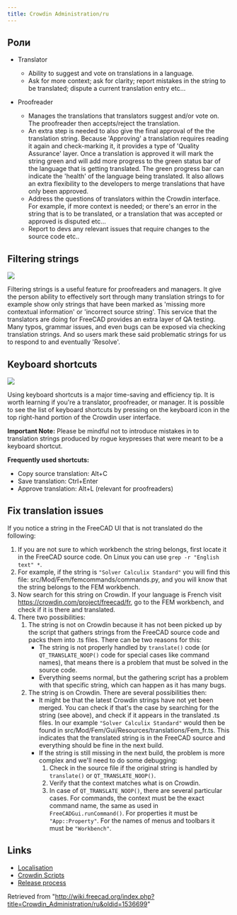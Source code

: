 ```yaml
---
title: Crowdin Administration/ru
---
```

## Роли

* Translator
  + Ability to suggest and vote on translations in a language.
  + Ask for more context; ask for clarity; report mistakes in the string to be translated; dispute a current translation entry etc...

* Proofreader
  + Manages the translations that translators suggest and/or vote on. The proofreader then accepts/reject the translation.
  + An extra step is needed to also give the final approval of the the translation string. Because 'Approving' a translation requires reading it again and check-marking it, it provides a type of 'Quality Assurance' layer. Once a translation is approved it will mark the string green and will add more progress to the green status bar of the language that is getting translated. The green progress bar can indicate the 'health' of the language being translated. It also allows an extra flexibility to the developers to merge translations that have only been approved.
  + Address the questions of translators within the Crowdin interface. For example, if more context is needed; or there's an error in the string that is to be translated, or a translation that was accepted or approved is disputed etc...
  + Report to devs any relevant issues that require changes to the source code etc..

## Filtering strings

![](/images/Crowdin_Filter_Strings.png)

Filtering strings is a useful feature for proofreaders and managers. It give the person ability to effectively sort through many translation strings to for example show only strings that have been marked as 'missing more contextual information' or 'incorrect source string'. This service that the translators are doing for FreeCAD provides an extra layer of QA testing. Many typos, grammar issues, and even bugs can be exposed via checking translation strings. And so users mark these said problematic strings for us to respond to and eventually 'Resolve'.

## Keyboard shortcuts

![](/images/Crowdin_keyboard_shortcuts.png)

Using keyboard shortcuts is a major time-saving and efficiency tip. It is worth learning if you're a translator, proofreader, or manager. It is possible to see the list of keyboard shortcuts by pressing on the keyboard icon in the top right-hand portion of the Crowdin user interface.

**Important Note:** Please be mindful not to introduce mistakes in to translation strings produced by rogue keypresses that were meant to be a keyboard shortcut.

**Frequently used shortcuts:**

* Copy source translation: Alt+C
* Save translation: Ctrl+Enter
* Approve translation: Alt+L (relevant for proofreaders)

## Fix translation issues

If you notice a string in the FreeCAD UI that is not translated do the following:

1. If you are not sure to which workbench the string belongs, first locate it in the FreeCAD source code. On Linux you can use `grep -r "English text" *`.
2. For example, if the string is `"Solver Calculix Standard"` you will find this file: src/Mod/Fem/femcommands/commands.py, and you will know that the string belongs to the FEM workbench.
3. Now search for this string on Crowdin. If your language is French visit <https://crowdin.com/project/freecad/fr>, go to the FEM workbench, and check if it is there and translated.
4. There two possibilities:
   1. The string is not on Crowdin because it has not been picked up by the script that gathers strings from the FreeCAD source code and packs them into .ts files. There can be two reasons for this:
      * The string is not properly handled by `translate()` code (or `QT_TRANSLATE_NOOP()` code for special cases like command names), that means there is a problem that must be solved in the source code.
      * Everything seems normal, but the gathering script has a problem with that specific string, which can happen as it has many bugs.
   2. The string is on Crowdin. There are several possibilities then:
      * It might be that the latest Crowdin strings have not yet been merged. You can check if that's the case by searching for the string (see above), and check if it appears in the translated .ts files. In our example `"Solver Calculix Standard"` would then be found in src/Mod/Fem/Gui/Resources/translations/Fem\_fr.ts. This indicates that the translated string is in the FreeCAD source and everything should be fine in the next build.
      * If the string is still missing in the next build, the problem is more complex and we'll need to do some debugging:
        1. Check in the source file if the original string is handled by `translate()` or `QT_TRANSLATE_NOOP()`.
        2. Verify that the context matches what is on Crowdin.
        3. In case of `QT_TRANSLATE_NOOP()`, there are several particular cases. For commands, the context must be the exact command name, the same as used in `FreeCADGui.runCommand()`. For properties it must be `"App::Property"`. For the names of menus and toolbars it must be `"Workbench"`.

## Links

* [Localisation](/Localisation "Localisation")
* [Crowdin Scripts](/Crowdin_Scripts "Crowdin Scripts")
* [Release process](/Release_process "Release process")

Retrieved from "<http://wiki.freecad.org/index.php?title=Crowdin_Administration/ru&oldid=1536699>"